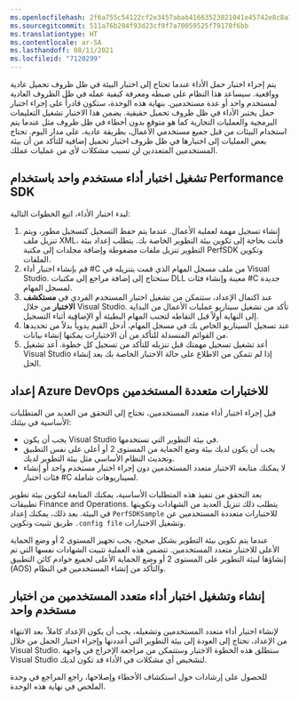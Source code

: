 ```yaml
---
ms.openlocfilehash: 2f6a755c54122cf2e3457abab41663523821041e45742e8c8a10be84e80585bd
ms.sourcegitcommit: 511a76b204f93d23cf9f7a70059525f79170f6bb
ms.translationtype: HT
ms.contentlocale: ar-SA
ms.lasthandoff: 08/11/2021
ms.locfileid: "7120299"
---
```

يتم إجراء اختبار حمل الأداء عندما تحتاج إلى اختبار البيئة في ظل ظروف تحميل عادية وواقعية. سيساعد هذا النظام على ضبطه ومعرفة كيفية عمله في ظل الظروف العادية لمستخدم واحد أو عدة مستخدمين. بنهاية هذه الوحدة، ستكون قادرأً على إجراء اختبار حمل يختبر الأداء في ظل ظروف تحميل حقيقية. يضمن هذا الاختبار تشغيل التعليمات البرمجية والعمليات التجارية كما هو متوقع بدون أخطاء في ظل ظروف مثل عندما يتم استخدام البيئات من قبل جميع مستخدمي الأعمال، بطريقة عادية، على مدار اليوم. تحتاج بعض العمليات إلى اختبارها في ظل ظروف اختبار تحميل إضافية للتأكد من أن بيئة المستخدمين المتعددين لن تسبب مشكلات لأي من عمليات عملك.
 
## <a name="run-a-single-user-performance-test-with-the-performance-sdk"></a>تشغيل اختبار أداء مستخدم واحد باستخدام Performance SDK  

لبدء اختبار الأداء، اتبع الخطوات التالية:

1.  إنشاء تسجيل مهمة لعملية الأعمال. عندما يتم حفظ التسجيل كتسجيل مطور، ويتم تنزيل ملف XML، فأنت بحاجة إلى تكوين بيئة التطوير الخاصة بك. يتطلب إعداد بيئة التطوير تنزيل ملفات مضغوطة وإضافة مجلدات إلى مكتبة PerfSDK وتكوين الملفات.
2.  قم بإنشاء اختبار أداء #C من ملف مسجل المهام الذي قمت بتنزيله في Visual Studio. ستحتاج إلى إضافة مراجع إلى مكتبات DLL معينة وإنشاء فئات #C جديدة لمسجل المهام.
3.  عند اكتمال الإعداد، ستتمكن من تشغيل اختبار المستخدم الفردي في **مستكشف الاختبار** من خلال Visual Studio. تأكد من تشغيل سيناريو عمليات الأعمال من البداية إلى النهاية أولاً قبل التقاطه لتجنب المهام البطيئة أو الإضافية أثناء التسجيل.
4.  عند تسجيل السيناريو الخاص بك في مسجل المهام، أدخل القيم يدويأً بدلاً من تحديدها من القوائم المنسدلة للتأكد من أن الاختبارات يمكنها إنشاء بيانات.
5.  أعد تشغيل تسجيل مهمتك قبل تنزيله للتأكد من تسجيل كل خطوة. أعد تشغيل Visual Studio إذا لم تتمكن من الاطلاع على حالة الاختبار الخاصة بك بعد إنشاء الحل.

## <a name="set-up-azure-devops-for-multi-user-testing"></a>إعداد Azure DevOps للاختبارات متعددة المستخدمين  

قبل إجراء اختبار أداء متعدد المستخدمين، تحتاج إلى التحقق من العديد من المتطلبات الأساسية في بيئتك:

-   يجب أن يكون Visual Studio في بيئة التطوير التي تستخدمها.
-   يجب أن يكون لديك بيئة وضع الحماية من المستوى 2 أو أعلى على نفس التطبيق وتحديث النظام الأساسي مثل بيئة التطوير لديك.
-   لا يمكنك متابعة الاختبار متعدد المستخدمين دون إجراء اختبار مستخدم واحد أو إنشاء فئات اختبار #C لسيناريوهات شاملة.

بعد التحقق من تنفيذ هذه المتطلبات الأساسية، يمكنك المتابعة لتكوين بيئة تطوير تطبيقات Finance and Operations. يتطلب ذلك تنزيل العديد من الشهادات وتكوينها في البيئة. بعد ذلك، يمكنك إعداد `PerfSDKSample` للاختبارات متعددة المستخدمين عن طريق تثبيت وتكوين `.config
file` وتشغيل الاختبارات.

عندما يتم تكوين بيئة التطوير بشكل صحيح، يجب تجهيز المستوى 2 أو وضع الحماية الأعلى للاختبار متعدد المستخدمين. تتضمن هذه العملية تثبيت الشهادات نفسها التي تم إنشاؤها لبيئة التطوير على المستوى 2 أو وضع الحماية الأعلى لجميع خوادم كائن التطبيق (AOS) والتأكد من إنشاء المستخدمين في النظام.

## <a name="create-and-run-a-multi-user-performance-test-from-a-single-user-test"></a>إنشاء وتشغيل اختبار أداء متعدد المستخدمين من اختبار مستخدم واحد 

لإنشاء اختبار أداء متعدد المستخدمين وتشغيله، يجب أن يكون الإعداد كاملاً. بعد الانتهاء من الإعداد، تحتاج إلى العودة إلى بيئة التطوير التي أعددتها وإجراء اختبار الحمل من خلال Visual Studio. ستطلق هذه الخطوة الاختبار وستتمكن من مراجعة الإخراج في واجهة Visual Studio لتشخيص أي مشكلات في الأداء قد تكون لديك.

للحصول على إرشادات حول استكشاف الأخطاء وإصلاحها، راجع المراجع في وحدة الملخص في نهاية هذه الوحدة.
